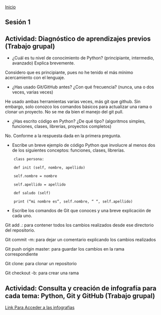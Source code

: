 <!-- No borrar o modificar -->
[Inicio](./index.md)

## Sesión 1 


<!-- Su documentación aquí -->


 ## Actividad: Diagnóstico de aprendizajes previos (Trabajo grupal)
 - ¿Cuál es tu nivel de conocimiento de Python? (principiante, intermedio, avanzado) Explica brevemente.

Considero que es principiante, pues no he tenido el más mínimo acercamiento con el lenguaje.

-   ¿Has usado Git/GitHub antes? ¿Con qué frecuencia? (nunca, una o dos veces, varias veces)
    

He usado ambas herramientas varias veces, más git que github. Sin embargo, solo conozco los comandos básicos para actualizar una rama o clonar un proyecto. No se me da bien el manejo del git pull.

  

-   ¿Has escrito código en Python? ¿De qué tipo? (algoritmos simples, funciones, clases, librerías, proyectos completos)
    

No. Conforme a la respuesta dada en la primera pregunta.

-   Escribe un breve ejemplo de código Python que involucre al menos dos de los siguientes conceptos: funciones, clases, librerías.
```
    class persona:
    
    def init (self, nombre, apellido)
    
    self.nombre = nombre
    
    self.apellido = apellido
    
    def saludo (self)
    
    print (“mi nombre es”, self.nombre, “ “, self.apellido)  
```

-   Escribe los comandos de Git que conoces y una breve explicación de cada uno.
    

Git add .: para contener todos los cambios realizados desde ese directorio del repositorio.

Git commit -m: para dejar un comentario explicando los cambios realizados

Git push origin master: para guardar los cambios en la rama correspondiente

Git clone: para clonar un repositorio

Git checkout -b: para crear una rama

## Actividad: Consulta y creación de infografía para cada tema: Python, Git y GitHub (Trabajo grupal)

[Link Para Acceder a las infografias](https://drive.google.com/drive/folders/10rTV7lOI-9oSpCLKG96p49-MW5dR7AP0?usp=sharing)





